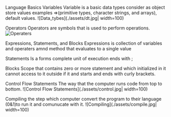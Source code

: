 Language Basics
Variables 
Variable is a basic data types consider as object store values examples =>(primitive types, character strings, and arrays), default values.
![Data_tybes](./assets/dt.jpg| width=100)


Operators
Operators are symbols that is used to perform operations.
![Operaters](./assets/oper.jpg|width=100)

Expressions, Statements, and Blocks
Expressions is collection of variables and operaters amnd method that evaluates to a single value

Statements
Is a forms complete unit of execution ends with ;

Blocks
Scope that contains zero or more statement and which initialized in it cannot access to it outside if it and starts and ends with curly brackets.

Control Flow Statements
The way that the computer runs code from top to bottom.
![Control Flow Statements](./assets/control.jpg| width=100)

Compiling
the step which computer convert the program to their language (0&1)to run it and comunucate with it.
![Compiling](./assets/compile.jpg| width=100)


